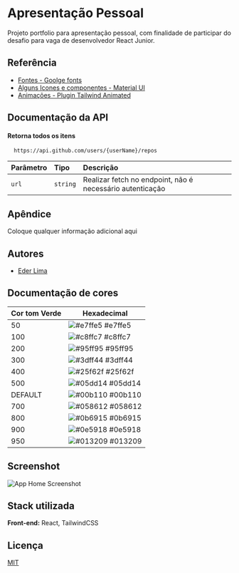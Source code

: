 
# Apresentação Pessoal

Projeto portfolio para apresentação pessoal, com finalidade de participar do desafio para vaga de desenvolvedor React Junior.


## Referência

 - [Fontes - Goolge fonts](https://fonts.google.com/)
 - [Alguns Icones e componentes - Material UI](https://mui.com/material-ui/)
 - [Animações - Plugin Tailwind Animated](https://www.tailwindcss-animated.com/)


## Documentação da API

#### Retorna todos os itens

```http
  https://api.github.com/users/{userName}/repos
```

| Parâmetro   | Tipo       | Descrição                           |
| :---------- | :--------- | :---------------------------------- |
| `url` | `string` | Realizar fetch no endpoint, não é necessário autenticação |




## Apêndice

Coloque qualquer informação adicional aqui


## Autores

- [Eder Lima](https://www.github.com/EderLimaDev)

## Documentação de cores

| Cor tom Verde              | Hexadecimal                                                |
| ----------------- | ---------------------------------------------------------------- |
| 50       | ![#e7ffe5](https://via.placeholder.com/10/e7ffe5?text=+) #e7ffe5 |
| 100      | ![#c8ffc7](https://via.placeholder.com/10/c8ffc7?text=+) #c8ffc7 |
| 200       | ![#95ff95](https://via.placeholder.com/10/95ff95?text=+) #95ff95 |
| 300      | ![#3dff44](https://via.placeholder.com/10/3dff44?text=+) #3dff44 |
| 400       | ![#25f62f](https://via.placeholder.com/10/25f62f?text=+) #25f62f |
| 500      | ![#05dd14](https://via.placeholder.com/10/05dd14?text=+) #05dd14 |
| DEFAULT       | ![#00b110](https://via.placeholder.com/10/00b110?text=+) #00b110 |
| 700      | ![#058612](https://via.placeholder.com/10/058612?text=+) #058612 |
| 800      | ![#0b6915](https://via.placeholder.com/10/0b6915?text=+) #0b6915 |
|900      | ![#0e5918](https://via.placeholder.com/10/0e5918?text=+) #0e5918 |
| 950     | ![#013209](https://via.placeholder.com/10/013209?text=+) #013209 


## Screenshot

![App Home Screenshot](https://via.placeholder.com/468x300?text=App+Screenshot+Here)


## Stack utilizada

**Front-end:** React, TailwindCSS


## Licença

[MIT](https://choosealicense.com/licenses/mit/)

